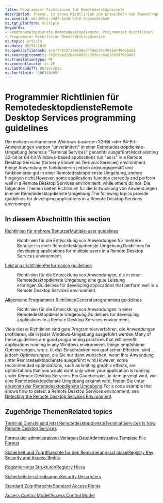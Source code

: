 ```yaml
---
title: Programmier Richtlinien für Remotedesktopdienste
description: Themen, in denen Richtlinien zum Entwickeln von Anwendungen in einer Remotedesktopdienste Umgebung bereitgestellt werden.
ms.assetid: e0cd52c5-40d7-4a48-9d10-fdbcea46a5a0
ms.tgt_platform: multiple
keywords:
- Remotedesktopdienste Remotedesktopdienste, Programmier Richtlinien
- Programmier Richtlinien Remotedesktopdienste
ms.topic: article
ms.date: 05/31/2018
ms.openlocfilehash: e767740a2f279c90ce4f0eb37c49919749465ad1
ms.sourcegitcommit: 592c9bbd22ba69802dc353bcb5eb30699f9e9403
ms.translationtype: MT
ms.contentlocale: de-DE
ms.lasthandoff: 08/20/2020
ms.locfileid: "106339495"
---
```

# <a name="remote-desktop-services-programming-guidelines"></a><span data-ttu-id="10067-105">Programmier Richtlinien für Remotedesktopdienste</span><span class="sxs-lookup"><span data-stu-id="10067-105">Remote Desktop Services programming guidelines</span></span>

<span data-ttu-id="10067-106">Die meisten vorhandenen Windows-basierten 32-Bit-oder 64-Bit-Anwendungen werden "unverändert" in einer Remotedesktopdienste-Umgebung (ehemals "Terminal Services" genannt) ausgeführt.</span><span class="sxs-lookup"><span data-stu-id="10067-106">Most existing 32-bit or 64-bit Windows-based applications run "as is" in a Remote Desktop Services (formerly known as Terminal Services) environment.</span></span> <span data-ttu-id="10067-107">Einige Anwendungen funktionieren jedoch ordnungsgemäß und funktionieren gut in einer Remotedesktopdienste Umgebung, andere hingegen nicht.</span><span class="sxs-lookup"><span data-stu-id="10067-107">However, some applications function correctly and perform well in a Remote Desktop Services environment, while others do not.</span></span> <span data-ttu-id="10067-108">Die folgenden Themen bieten Richtlinien für die Entwicklung von Anwendungen in einer Remotedesktopdienste Umgebung.</span><span class="sxs-lookup"><span data-stu-id="10067-108">The following topics provide guidelines for developing applications in a Remote Desktop Services environment.</span></span>

## <a name="in-this-section"></a><span data-ttu-id="10067-109">In diesem Abschnitt</span><span class="sxs-lookup"><span data-stu-id="10067-109">In this section</span></span>

<dl> <dt>

[<span data-ttu-id="10067-110">Richtlinien für mehrere Benutzer</span><span class="sxs-lookup"><span data-stu-id="10067-110">Multiple-user guidelines</span></span>](multiple-user-guidelines.md)
</dt> <dd>

<span data-ttu-id="10067-111">Richtlinien für die Entwicklung von Anwendungen für mehrere Benutzer in einer Remotedesktopdienste Umgebung.</span><span class="sxs-lookup"><span data-stu-id="10067-111">Guidelines for developing applications for multiple users in a Remote Desktop Services environment.</span></span>

</dd> <dt>

[<span data-ttu-id="10067-112">Leistungsrichtlinien</span><span class="sxs-lookup"><span data-stu-id="10067-112">Performance guidelines</span></span>](performance-guidelines.md)
</dt> <dd>

<span data-ttu-id="10067-113">Richtlinien für die Entwicklung von Anwendungen, die in einer Remotedesktopdienste Umgebung eine gute Leistung erbringen.</span><span class="sxs-lookup"><span data-stu-id="10067-113">Guidelines for developing applications that perform well in a Remote Desktop Services environment.</span></span>

</dd> <dt>

[<span data-ttu-id="10067-114">Allgemeine Programmier Richtlinien</span><span class="sxs-lookup"><span data-stu-id="10067-114">General programming guidelines</span></span>](general-programming-guidelines.md)
</dt> <dd>

<span data-ttu-id="10067-115">Richtlinien für die Entwicklung von Anwendungen in einer Remotedesktopdienste Umgebung.</span><span class="sxs-lookup"><span data-stu-id="10067-115">Guidelines for developing applications in a Remote Desktop Services environment.</span></span>

</dd> </dl>

<span data-ttu-id="10067-116">Viele dieser Richtlinien sind gute Programmierverfahren, die Anwendungen profitieren, die in jeder Windows-Umgebung ausgeführt werden.</span><span class="sxs-lookup"><span data-stu-id="10067-116">Many of these guidelines are good programming practices that will benefit applications running in any Windows environment.</span></span> <span data-ttu-id="10067-117">Einige empfohlene Optimierungen, wie z. b. das Einschränken von grafischen Effekten, sind jedoch Optimierungen, die Sie nur dann wünschen, wenn Ihre Anwendung unter Remotedesktopdienste ausgeführt wird.</span><span class="sxs-lookup"><span data-stu-id="10067-117">However, some recommended optimizations, such as limiting graphic effects, are optimizations that you would want only when your application is running under Remote Desktop Services.</span></span> <span data-ttu-id="10067-118">Ein Codebeispiel, in dem gezeigt wird, wie eine Remotedesktopdienste Umgebung erkannt wird, finden Sie unter [erkennen der Remotedesktopdienste Umgebung](detecting-the-terminal-services-environment.md).</span><span class="sxs-lookup"><span data-stu-id="10067-118">For a code example that shows how to detect a Remote Desktop Services environment, see [Detecting the Remote Desktop Services Environment](detecting-the-terminal-services-environment.md).</span></span>

## <a name="related-topics"></a><span data-ttu-id="10067-119">Zugehörige Themen</span><span class="sxs-lookup"><span data-stu-id="10067-119">Related topics</span></span>

<dl> <span data-ttu-id="10067-120"><dt>


</dt> <dt></span><span class="sxs-lookup"><span data-stu-id="10067-120"><dt>


</dt> <dt></span></span>

[<span data-ttu-id="10067-121">Terminal Dienste sind jetzt Remotedesktopdienste</span><span class="sxs-lookup"><span data-stu-id="10067-121">Terminal Services Is Now Remote Desktop Services</span></span>](terminal-services-is-now-remote-desktop-services.md)
</dt> <dt>

[<span data-ttu-id="10067-122">Format der administrativen Vorlagen Datei</span><span class="sxs-lookup"><span data-stu-id="10067-122">Administrative Template File Format</span></span>](/previous-versions/windows/desktop/Policy/administrative-template-file-format)
</dt> <dt>

[<span data-ttu-id="10067-123">Sicherheit und Zugriffsrechte für den Registrierungsschlüssel</span><span class="sxs-lookup"><span data-stu-id="10067-123">Registry Key Security and Access Rights</span></span>](/windows/desktop/SysInfo/registry-key-security-and-access-rights)
</dt> <dt>

[<span data-ttu-id="10067-124">Registrierungs Strukturen</span><span class="sxs-lookup"><span data-stu-id="10067-124">Registry Hives</span></span>](/windows/desktop/SysInfo/registry-hives)
</dt> <dt>

[<span data-ttu-id="10067-125">Sicherheitsbeschreibungen</span><span class="sxs-lookup"><span data-stu-id="10067-125">Security Descriptors</span></span>](/windows/desktop/SecAuthZ/security-descriptors)
</dt> <dt>

[<span data-ttu-id="10067-126">Standard Zugriffsrechte</span><span class="sxs-lookup"><span data-stu-id="10067-126">Standard Access Rights</span></span>](/windows/desktop/SecAuthZ/standard-access-rights)
</dt> <dt>

[<span data-ttu-id="10067-127">Access Control Modell</span><span class="sxs-lookup"><span data-stu-id="10067-127">Access Control Model</span></span>](/windows/desktop/SecAuthZ/access-control-model)
</dt> </dl>

 

 